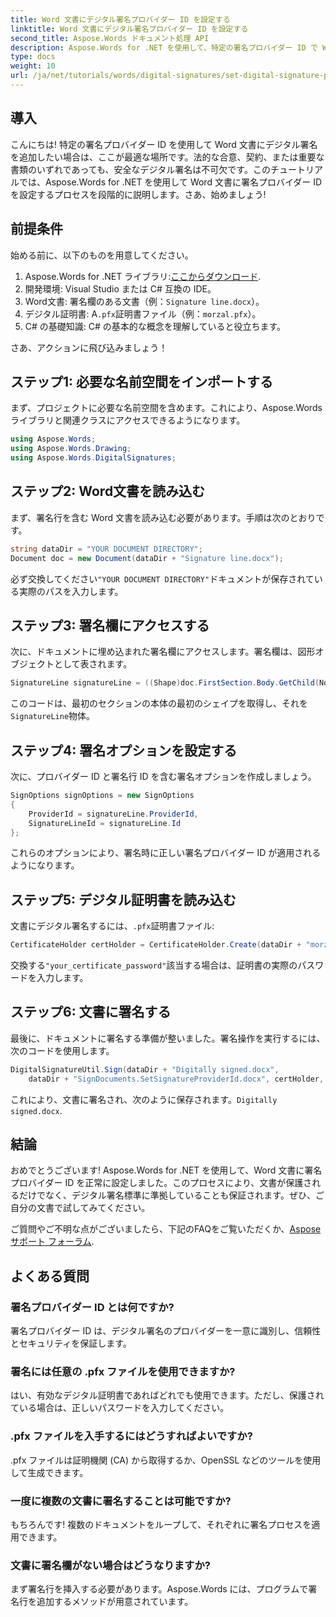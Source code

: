 ```yaml
---
title: Word 文書にデジタル署名プロバイダー ID を設定する
linktitle: Word 文書にデジタル署名プロバイダー ID を設定する
second_title: Aspose.Words ドキュメント処理 API
description: Aspose.Words for .NET を使用して、特定の署名プロバイダー ID で Word 文書にデジタル署名を安全に追加する方法を学びます。
type: docs
weight: 10
url: /ja/net/tutorials/words/digital-signatures/set-digital-signature-provider-id/
---
```

## 導入

こんにちは! 特定の署名プロバイダー ID を使用して Word 文書にデジタル署名を追加したい場合は、ここが最適な場所です。法的な合意、契約、または重要な書類のいずれであっても、安全なデジタル署名は不可欠です。このチュートリアルでは、Aspose.Words for .NET を使用して Word 文書に署名プロバイダー ID を設定するプロセスを段階的に説明します。さあ、始めましょう!

## 前提条件

始める前に、以下のものを用意してください。

1. Aspose.Words for .NET ライブラリ:[ここからダウンロード](https://releases.aspose.com/words/net/).
2. 開発環境: Visual Studio または C# 互換の IDE。
3.  Word文書: 署名欄のある文書（例：`Signature line.docx`）。
4. デジタル証明書: A`.pfx`証明書ファイル（例：`morzal.pfx`）。
5. C# の基礎知識: C# の基本的な概念を理解していると役立ちます。

さあ、アクションに飛び込みましょう！

## ステップ1: 必要な名前空間をインポートする

まず、プロジェクトに必要な名前空間を含めます。これにより、Aspose.Words ライブラリと関連クラスにアクセスできるようになります。

```csharp
using Aspose.Words;
using Aspose.Words.Drawing;
using Aspose.Words.DigitalSignatures;
```

## ステップ2: Word文書を読み込む

まず、署名行を含む Word 文書を読み込む必要があります。手順は次のとおりです。

```csharp
string dataDir = "YOUR DOCUMENT DIRECTORY";
Document doc = new Document(dataDir + "Signature line.docx");
```

必ず交換してください`"YOUR DOCUMENT DIRECTORY"`ドキュメントが保存されている実際のパスを入力します。

## ステップ3: 署名欄にアクセスする

次に、ドキュメントに埋め込まれた署名欄にアクセスします。署名欄は、図形オブジェクトとして表されます。

```csharp
SignatureLine signatureLine = ((Shape)doc.FirstSection.Body.GetChild(NodeType.Shape, 0, true)).SignatureLine;
```

このコードは、最初のセクションの本体の最初のシェイプを取得し、それを`SignatureLine`物体。

## ステップ4: 署名オプションを設定する

次に、プロバイダー ID と署名行 ID を含む署名オプションを作成しましょう。

```csharp
SignOptions signOptions = new SignOptions
{
    ProviderId = signatureLine.ProviderId,
    SignatureLineId = signatureLine.Id
};
```

これらのオプションにより、署名時に正しい署名プロバイダー ID が適用されるようになります。

## ステップ5: デジタル証明書を読み込む

文書にデジタル署名するには、`.pfx`証明書ファイル:

```csharp
CertificateHolder certHolder = CertificateHolder.Create(dataDir + "morzal.pfx", "your_certificate_password");
```

交換する`"your_certificate_password"`該当する場合は、証明書の実際のパスワードを入力します。

## ステップ6: 文書に署名する

最後に、ドキュメントに署名する準備が整いました。署名操作を実行するには、次のコードを使用します。

```csharp
DigitalSignatureUtil.Sign(dataDir + "Digitally signed.docx",
    dataDir + "SignDocuments.SetSignatureProviderId.docx", certHolder, signOptions);
```

これにより、文書に署名され、次のように保存されます。`Digitally signed.docx`.

## 結論

おめでとうございます! Aspose.Words for .NET を使用して、Word 文書に署名プロバイダー ID を正常に設定しました。このプロセスにより、文書が保護されるだけでなく、デジタル署名標準に準拠していることも保証されます。ぜひ、ご自分の文書で試してみてください。

ご質問やご不明な点がございましたら、下記のFAQをご覧いただくか、[Aspose サポート フォーラム](https://forum.aspose.com/c/words/8).

## よくある質問

### 署名プロバイダー ID とは何ですか?

署名プロバイダー ID は、デジタル署名のプロバイダーを一意に識別し、信頼性とセキュリティを保証します。

### 署名には任意の .pfx ファイルを使用できますか?

はい、有効なデジタル証明書であればどれでも使用できます。ただし、保護されている場合は、正しいパスワードを入力してください。

### .pfx ファイルを入手するにはどうすればよいですか?

.pfx ファイルは証明機関 (CA) から取得するか、OpenSSL などのツールを使用して生成できます。

### 一度に複数の文書に署名することは可能ですか?

もちろんです! 複数のドキュメントをループして、それぞれに署名プロセスを適用できます。

### 文書に署名欄がない場合はどうなりますか?

まず署名行を挿入する必要があります。Aspose.Words には、プログラムで署名行を追加するメソッドが用意されています。